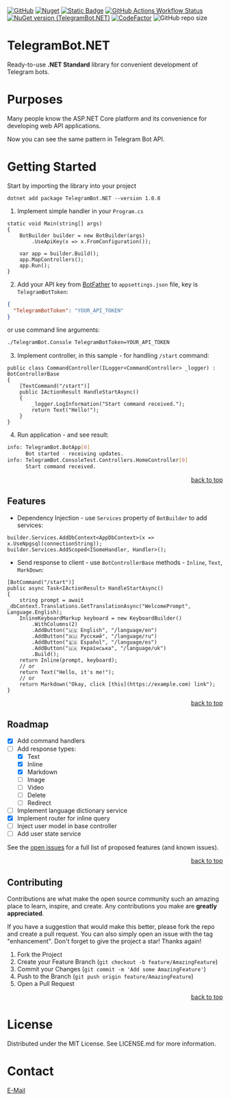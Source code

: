 [![GitHub](https://img.shields.io/github/license/bvdcode/TelegramBot.NET)](https://github.com/bvdcode/TelegramBot.NET/blob/main/LICENSE.md)
[![Nuget](https://img.shields.io/nuget/dt/TelegramBot.NET?color=%239100ff)](https://www.nuget.org/packages/TelegramBot.NET/)
[![Static Badge](https://img.shields.io/badge/fuget-f88445?logo=readme&logoColor=white)](https://www.fuget.org/packages/TelegramBot.NET)
[![GitHub Actions Workflow Status](https://img.shields.io/github/actions/workflow/status/bvdcode/TelegramBot.NET/.github%2Fworkflows%2Fpublish-release.yml)](https://github.com/bvdcode/TelegramBot.NET/actions)
[![NuGet version (TelegramBot.NET)](https://img.shields.io/nuget/v/TelegramBot.NET.svg?label=stable)](https://www.nuget.org/packages/TelegramBot.NET/)
[![CodeFactor](https://www.codefactor.io/repository/github/bvdcode/TelegramBot.NET/badge)](https://www.codefactor.io/repository/github/bvdcode/TelegramBot.NET)
![GitHub repo size](https://img.shields.io/github/repo-size/bvdcode/TelegramBot.NET)

<a id="readme-top"></a>

# TelegramBot.NET

Ready-to-use **.NET Standard** library for convenient development of Telegram bots.

# Purposes

Many people know the ASP.NET Core platform and its convenience for developing web API applications.

Now you can see the same pattern in Telegram Bot API.

# Getting Started

Start by importing the library into your project

`dotnet add package TelegramBot.NET --version 1.0.8`

1. Implement simple handler in your `Program.cs`

```CSharp
static void Main(string[] args)
{
    BotBuilder builder = new BotBuilder(args)
        .UseApiKey(x => x.FromConfiguration());

    var app = builder.Build();
    app.MapControllers();
    app.Run();
}
```

2. Add your API key from [BotFather](https://t.me/BotFather) to `appsettings.json` file, key is `TelegramBotToken`:

```JSON
{
  "TelegramBotToken": "YOUR_API_TOKEN"
}
```

or use command line arguments:

```Bash
./TelegramBot.Console TelegramBotToken=YOUR_API_TOKEN
```

3. Implement controller, in this sample - for handling `/start` command:

```CSharp
public class CommandController(ILogger<CommandController> _logger) : BotControllerBase
{
    [TextCommand("/start")]
    public IActionResult HandleStartAsync()
    {
        _logger.LogInformation("Start command received.");
        return Text("Hello!");
    }
}
```

4. Run application - and see result:

```Bash
info: TelegramBot.BotApp[0]
      Bot started - receiving updates.
info: TelegramBot.ConsoleTest.Controllers.HomeController[0]
      Start command received.
```

<p align="right"><a href="#readme-top">back to top</a></p>

## Features

- Dependency Injection - use `Services` property of `BotBuilder` to add services:

```CSharp
builder.Services.AddDbContext<AppDbContext>(x => x.UseNpgsql(connectionString));
builder.Services.AddScoped<ISomeHandler, Handler>();
```

- Send response to client - use `BotControllerBase` methods - `Inline`, `Text`, `MarkDown`:

```CSharp
[BotCommand("/start")]
public async Task<IActionResult> HandleStartAsync()
{
    string prompt = await _dbContext.Translations.GetTranslationAsync("WelcomePrompt", Language.English);
    InlineKeyboardMarkup keyboard = new KeyboardBuilder()
        .WithColumns(2)
        .AddButton("🇺🇸 English", "/language/en")
        .AddButton("🇷🇺 Русский", "/language/ru")
        .AddButton("🇪🇸 Español", "/language/es")
        .AddButton("🇺🇦 Українська", "/language/uk")
        .Build();
    return Inline(prompt, keyboard);
    // or
    return Text("Hello, it's me!");
    // or
    return Markdown("Okay, click [this](https://example.com) link");
}
```

<p align="right"><a href="#readme-top">back to top</a></p>

## Roadmap

- [x] Add command handlers
- [ ] Add response types:
  - [x] Text
  - [x] Inline
  - [x] Markdown
  - [ ] Image
  - [ ] Video
  - [ ] Delete
  - [ ] Redirect
- [ ] Implement language dictionary service
- [x] Implement router for inline query
- [ ] Inject user model in base controller
- [ ] Add user state service

See the [open issues](https://github.com/BigMakCode/TelegramBot.NET/issues) for a full list of proposed features (and known issues).

<p align="right"><a href="#readme-top">back to top</a></p>

## Contributing

Contributions are what make the open source community such an amazing place to learn, inspire, and create. Any contributions you make are **greatly appreciated**.

If you have a suggestion that would make this better, please fork the repo and create a pull request. You can also simply open an issue with the tag "enhancement".
Don't forget to give the project a star! Thanks again!

1. Fork the Project
2. Create your Feature Branch (`git checkout -b feature/AmazingFeature`)
3. Commit your Changes (`git commit -m 'Add some AmazingFeature'`)
4. Push to the Branch (`git push origin feature/AmazingFeature`)
5. Open a Pull Request

<p align="right"><a href="#readme-top">back to top</a></p>

# License

Distributed under the MIT License. See LICENSE.md for more information.

# Contact

[E-Mail](mailto:github-telegram-bot-net@belov.us)
